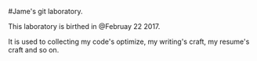 #Jame's git laboratory.

This laboratory is birthed in @Februay 22 2017.  

It is used to collecting my code's optimize, my writing's craft, my resume's craft and so on.
